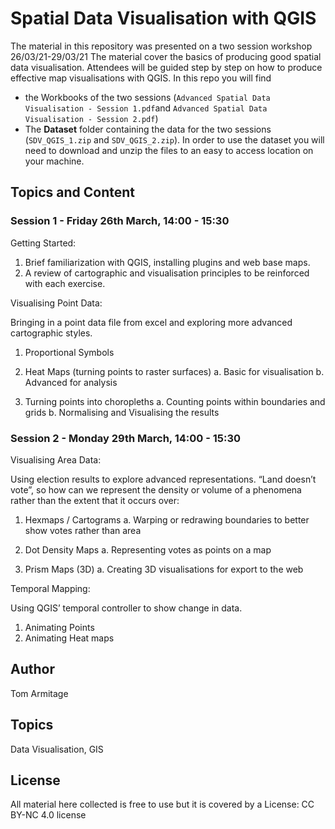 # Spatial Data Visualisation with QGIS

The material in this repository was presented on a two session workshop 26/03/21-29/03/21
The material cover the basics of producing good spatial data visualisation. 
Attendees will be guided step by step on how to produce effective map visualisations with QGIS. 
In this repo you will find
- the Workbooks of the two sessions (`Advanced Spatial Data Visualisation - Session 1.pdf`and `Advanced Spatial Data Visualisation - Session 2.pdf`)
- The **Dataset** folder containing the data for the two sessions (`SDV_QGIS_1.zip` and `SDV_QGIS_2.zip`). In order to use the dataset you will need to download and unzip the files to an easy to access location on your machine.

## Topics and Content

### Session 1 - Friday 26th March, 14:00 - 15:30

Getting Started: 

1. Brief familiarization with QGIS, installing plugins and web base maps. 
2. A review of cartographic and visualisation principles to be reinforced with each exercise. 

Visualising Point Data: 

Bringing in a point data file from excel and exploring more advanced cartographic styles. 

1. Proportional Symbols 

2. Heat Maps (turning points to raster surfaces) 
a. Basic for visualisation 
b. Advanced for analysis 

3. Turning points into choropleths 
a. Counting points within boundaries and grids 
b. Normalising and Visualising the results 

### Session 2 - Monday 29th March, 14:00 - 15:30

Visualising Area Data: 

Using election results to explore advanced representations. “Land doesn’t vote”, so how can we represent the density or volume of a phenomena rather than the extent that it occurs over: 

1. Hexmaps / Cartograms 
a. Warping or redrawing boundaries to better show votes rather than area 

2. Dot Density Maps 
a. Representing votes as points on a map 

3. Prism Maps (3D) 
a. Creating 3D visualisations for export to the web 

Temporal Mapping: 

Using QGIS’ temporal controller to show change in data. 
1. Animating Points 
2. Animating Heat maps 

## Author
Tom Armitage

## Topics
Data Visualisation, GIS

## License
All material here collected is free to use but it is covered by a License: CC BY-NC 4.0 license
